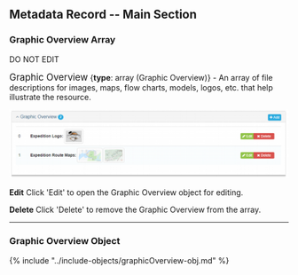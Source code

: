 ## Metadata Record -- Main Section
### Graphic Overview Array
DO NOT EDIT

<span class="md-panel" style="font-size: larger">Graphic Overview</span> {**type**: array (<span class="md-panel">Graphic Overview</span>)} - An array of file descriptions for images, maps, flow charts, models, logos, etc. that help illustrate the resource.

![Graphic Overview Array](/assets/reference/edit-objects/graphicOverview-array.png)

<strong class="btn btn-success btn-xs"> <i class="fa fa-pencil"> </i> Edit</strong> Click 'Edit' to open the <span class="md-panel">Graphic Overview</span> object for editing.

<strong class="btn btn-danger btn-xs"> <i class="fa fa-times"> </i> Delete</strong> Click 'Delete' to remove the <span class="md-panel">Graphic Overview</span> from the array.

---

### Graphic Overview Object

{% include "../include-objects/graphicOverview-obj.md" %}
